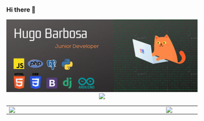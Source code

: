 ### Hi there 👋
        
<img src="./profile01.gif"/>
<div align="center">
<a href="https://www.linkedin.com/in/hugobsan/"><img src="https://image.flaticon.com/icons/png/512/174/174857.png" width="5%" /></a>
</div>
        <center>
        <table>
        <tr>
        <td><img width="400px" align="left" src="https://github-readme-stats.vercel.app/api/top-langs/?username=hugobsan&hide=html&layout=compact&theme=chartreuse-dark" /></td>
        <td><img width="495px" align="left" src="https://github-readme-stats.vercel.app/api?username=hugobsan&theme=chartreuse-dark"/></td>
        </tr>
        </table>
